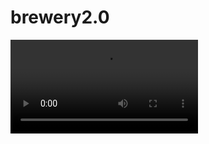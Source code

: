 # brewery2.0
![brewer2.0Gif](https://github.com/jbedilio/brewery2.0/blob/master/public/gif/brewery2.0Gif.mp4)